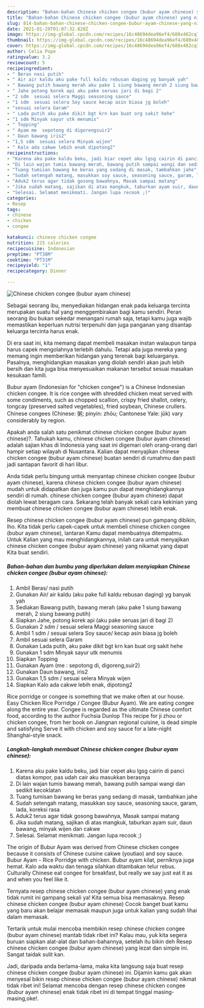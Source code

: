 ```yaml
---
description: "Bahan-bahan Chinese chicken congee (bubur ayam chinese) yang nikmat dan Mudah Dibuat"
title: "Bahan-bahan Chinese chicken congee (bubur ayam chinese) yang nikmat dan Mudah Dibuat"
slug: 814-bahan-bahan-chinese-chicken-congee-bubur-ayam-chinese-yang-nikmat-dan-mudah-dibuat
date: 2021-01-29T01:07:32.828Z
image: https://img-global.cpcdn.com/recipes/16c48694dea96ef4/680x482cq70/chinese-chicken-congee-bubur-ayam-chinese-foto-resep-utama.jpg
thumbnail: https://img-global.cpcdn.com/recipes/16c48694dea96ef4/680x482cq70/chinese-chicken-congee-bubur-ayam-chinese-foto-resep-utama.jpg
cover: https://img-global.cpcdn.com/recipes/16c48694dea96ef4/680x482cq70/chinese-chicken-congee-bubur-ayam-chinese-foto-resep-utama.jpg
author: Celia Pope
ratingvalue: 3.2
reviewcount: 5
recipeingredient:
- " Beras nasi putih"
- " Air air kaldu aku pake full kaldu rebusan daging yg banyak yah"
- " Bawang putih bawang merah aku pake 1 siung bawang merah 2 siung bawang putih"
- " Jahe potong korek api aku pake seruas jari di bagi 2"
- "2 sdm  sesuai selera Maggi seasoning sauce"
- "1 sdm  sesuai selera Soy sauce kecap asin biasa jg boleh"
- "sesuai selera Garam"
- " Lada putih aku pake dikit bgt krn kan buat org sakit hehe"
- "1 sdm Minyak sayur utk menumis"
- " Topping"
- " Ayam me  sepotong di digorengsuir2"
- " Daun bawang iris2"
- "1,5 sdm  sesuai selera Minyak wijen"
- " Kalo ada cakwe lebih enak dipotong2"
recipeinstructions:
- "Karena aku pake kaldu beku, jadi biar cepet aku lgsg cairin di panci diatas kompor, pas udah cair aku masukkan berasnya"
- "Di lain wajan tumis bawang merah, bawang putih sampai wangi dan sedikit kecoklatan"
- "Tuang tumisan bawang ke beras yang sedang di masak, tambahkan jahe"
- "Sudah setengah matang, masukkan soy sauce, seasoning sauce, garam, lada, koreksi rasa"
- "Aduk2 terus agar tidak gosong bawahnya, Masak sampai matang"
- "Jika sudah matang, sajikan di atas mangkuk, taburkan ayam suir, daun bawang, minyak wijen dan cakwe"
- "Selesai. Selamat menikmati. Jangan lupa recook ;)"
categories:
- Resep
tags:
- chinese
- chicken
- congee

katakunci: chinese chicken congee 
nutrition: 215 calories
recipecuisine: Indonesian
preptime: "PT38M"
cooktime: "PT31M"
recipeyield: "1"
recipecategory: Dinner

---
```



![Chinese chicken congee (bubur ayam chinese)](https://img-global.cpcdn.com/recipes/16c48694dea96ef4/680x482cq70/chinese-chicken-congee-bubur-ayam-chinese-foto-resep-utama.jpg)

Sebagai seorang ibu, menyediakan hidangan enak pada keluarga tercinta merupakan suatu hal yang menggembirakan bagi kamu sendiri. Peran seorang ibu bukan sekedar menangani rumah saja, tetapi kamu juga wajib memastikan keperluan nutrisi terpenuhi dan juga panganan yang disantap keluarga tercinta harus enak.

Di era  saat ini, kita memang dapat membeli masakan instan walaupun tanpa harus capek mengolahnya terlebih dahulu. Tetapi ada juga mereka yang memang ingin memberikan hidangan yang terenak bagi keluarganya. Pasalnya, menghidangkan masakan yang diolah sendiri akan jauh lebih bersih dan kita juga bisa menyesuaikan makanan tersebut sesuai masakan kesukaan famili. 

Bubur ayam (Indonesian for &#34;chicken congee&#34;) is a Chinese Indonesian chicken congee. It is rice congee with shredded chicken meat served with some condiments, such as chopped scallion, crispy fried shallot, celery, tongcay (preserved salted vegetables), fried soybean, Chinese crullers. Chinese congees (Chinese: 粥; pinyin: zhōu; Cantonese Yale: jūk) vary considerably by region.

Apakah anda salah satu penikmat chinese chicken congee (bubur ayam chinese)?. Tahukah kamu, chinese chicken congee (bubur ayam chinese) adalah sajian khas di Indonesia yang saat ini digemari oleh orang-orang dari hampir setiap wilayah di Nusantara. Kalian dapat menyajikan chinese chicken congee (bubur ayam chinese) buatan sendiri di rumahmu dan pasti jadi santapan favorit di hari libur.

Anda tidak perlu bingung untuk menyantap chinese chicken congee (bubur ayam chinese), karena chinese chicken congee (bubur ayam chinese) mudah untuk didapatkan dan juga kamu pun dapat menghidangkannya sendiri di rumah. chinese chicken congee (bubur ayam chinese) dapat diolah lewat beragam cara. Sekarang telah banyak sekali cara kekinian yang membuat chinese chicken congee (bubur ayam chinese) lebih enak.

Resep chinese chicken congee (bubur ayam chinese) pun gampang dibikin, lho. Kita tidak perlu capek-capek untuk membeli chinese chicken congee (bubur ayam chinese), lantaran Kamu dapat membuatnya ditempatmu. Untuk Kalian yang mau menghidangkannya, inilah cara untuk menyajikan chinese chicken congee (bubur ayam chinese) yang nikamat yang dapat Kita buat sendiri.

<!--inarticleads1-->

##### Bahan-bahan dan bumbu yang diperlukan dalam menyiapkan Chinese chicken congee (bubur ayam chinese):

1. Ambil  Beras/ nasi putih
1. Gunakan  Air/ air kaldu (aku pake full kaldu rebusan daging) yg banyak yah
1. Sediakan  Bawang putih, bawang merah (aku pake 1 siung bawang merah, 2 siung bawang putih)
1. Siapkan  Jahe, potong korek api (aku pake seruas jari di bagi 2)
1. Gunakan 2 sdm / sesuai selera Maggi seasoning sauce
1. Ambil 1 sdm / sesuai selera Soy sauce/ kecap asin biasa jg boleh
1. Ambil sesuai selera Garam
1. Gunakan  Lada putih, aku pake dikit bgt krn kan buat org sakit hehe
1. Gunakan 1 sdm Minyak sayur utk menumis
1. Siapkan  Topping
1. Gunakan  Ayam (me : sepotong di, digoreng,suir2)
1. Gunakan  Daun bawang, iris2
1. Gunakan 1,5 sdm / sesuai selera Minyak wijen
1. Siapkan  Kalo ada cakwe lebih enak, dipotong2


Rice porridge or congee is something that we make often at our house. Easy Chicken Rice Porridge / Congee (Bubur Ayam). We are eating congee along the entire year. Congee is regarded as the ultimate Chinese comfort food, according to the author Fuchsia Dunlop This recipe for ji zhou or chicken congee, from her book on Jiangnan regional cuisine, is dead simple and satisfying Serve it with chicken and soy sauce for a late-night Shanghai-style snack. 

<!--inarticleads2-->

##### Langkah-langkah membuat Chinese chicken congee (bubur ayam chinese):

1. Karena aku pake kaldu beku, jadi biar cepet aku lgsg cairin di panci diatas kompor, pas udah cair aku masukkan berasnya
1. Di lain wajan tumis bawang merah, bawang putih sampai wangi dan sedikit kecoklatan
1. Tuang tumisan bawang ke beras yang sedang di masak, tambahkan jahe
1. Sudah setengah matang, masukkan soy sauce, seasoning sauce, garam, lada, koreksi rasa
1. Aduk2 terus agar tidak gosong bawahnya, Masak sampai matang
1. Jika sudah matang, sajikan di atas mangkuk, taburkan ayam suir, daun bawang, minyak wijen dan cakwe
1. Selesai. Selamat menikmati. Jangan lupa recook ;)


The origin of Bubur Ayam was derived from Chinese chicken congee because it consists of Chinese cuisine cakwe (youtiao) and soy sauce. Bubur Ayam - Rice Porridge with chicken. Bubur ayam kilat, perniknya juga hemat. Kalo ada waktu dan tenaga silahkan ditambakan telur rebus. Culturally Chinese eat congee for breakfast, but really we say just eat it as and when you feel like it. 

Ternyata resep chinese chicken congee (bubur ayam chinese) yang enak tidak rumit ini gampang sekali ya! Kita semua bisa memasaknya. Resep chinese chicken congee (bubur ayam chinese) Cocok banget buat kamu yang baru akan belajar memasak maupun juga untuk kalian yang sudah lihai dalam memasak.

Tertarik untuk mulai mencoba membikin resep chinese chicken congee (bubur ayam chinese) mantab tidak ribet ini? Kalau mau, yuk kita segera buruan siapkan alat-alat dan bahan-bahannya, setelah itu bikin deh Resep chinese chicken congee (bubur ayam chinese) yang lezat dan simple ini. Sangat taidak sulit kan. 

Jadi, daripada anda berlama-lama, maka kita langsung saja buat resep chinese chicken congee (bubur ayam chinese) ini. Dijamin kamu gak akan menyesal bikin resep chinese chicken congee (bubur ayam chinese) nikmat tidak ribet ini! Selamat mencoba dengan resep chinese chicken congee (bubur ayam chinese) enak tidak ribet ini di tempat tinggal masing-masing,oke!.

